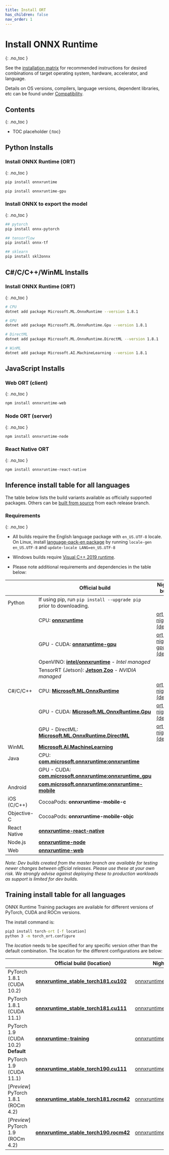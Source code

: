 ```yaml
---
title: Install ORT
has_children: false
nav_order: 1
---
```


# Install ONNX Runtime
{: .no_toc }

See the [installation matrix](https://onnxruntime.ai) for recommended instructions for desired combinations of target operating system, hardware, accelerator, and language. 

Details on OS versions, compilers, language versions, dependent libraries, etc can be found under [Compatibility](../resources/compatibility.md#Environment-compatibility).


## Contents
{: .no_toc }

* TOC placeholder
{:toc}

## Python Installs

### Install ONNX Runtime (ORT)
{: .no_toc }

```bash
pip install onnxruntime
```
```bash
pip install onnxruntime-gpu
```

### Install ONNX to export the model
{: .no_toc }

```bash
## pytorch
pip install onnx-pytorch
```
```bash
## tensorflow
pip install onnx-tf
```
```bash
## sklearn
pip install skl2onnx
```

## C#/C/C++/WinML Installs

### Install ONNX Runtime (ORT)
{: .no_toc }

```bash
# CPU 
dotnet add package Microsoft.ML.OnnxRuntime --version 1.8.1
```
```bash
# GPU
dotnet add package Microsoft.ML.OnnxRuntime.Gpu --version 1.8.1
```
```bash
# DirectML
dotnet add package Microsoft.ML.OnnxRuntime.DirectML --version 1.8.1
```

```bash
# WinML
dotnet add package Microsoft.AI.MachineLearning --version 1.8.1
```
## JavaScript Installs

### Web ORT (client)
{: .no_toc }

```bash
npm install onnxruntime-web
```

### Node ORT (server)
{: .no_toc }

```bash
npm install onnxruntime-node
```

### React Native ORT
{: .no_toc }

```bash
npm install onnxruntime-react-native
```


## Inference install table for all languages

The table below lists the build variants available as officially supported packages. Others can be [built from source](../how-to/build/inferencing.md) from each release branch.

### Requirements
{: .no_toc }

* All builds require the English language package with `en_US.UTF-8` locale. On Linux, install [language-pack-en package](https://packages.ubuntu.com/search?keywords=language-pack-en)
by running `locale-gen en_US.UTF-8` and `update-locale LANG=en_US.UTF-8`

* Windows builds require [Visual C++ 2019 runtime](https://support.microsoft.com/en-us/help/2977003/the-latest-supported-visual-c-downloads).

* Please note additional requirements and dependencies in the table below:

||Official build|Nightly build|Reqs|
|---|---|---|---|
|Python|If using pip, run `pip install --upgrade pip` prior to downloading.|||
||CPU: [**onnxruntime**](https://pypi.org/project/onnxruntime)| [ort-nightly (dev)](https://test.pypi.org/project/ort-nightly)||
||GPU - CUDA: [**onnxruntime-gpu**](https://pypi.org/project/onnxruntime-gpu) | [ort-nightly-gpu (dev)](https://test.pypi.org/project/ort-nightly-gpu)|[View](../reference/execution-providers/CUDA-ExecutionProvider.md#requirements)|
||OpenVINO: [**intel/onnxruntime**](https://github.com/intel/onnxruntime/releases/latest) - *Intel managed*||[View](../how-to/build/eps.md#openvino)|
||TensorRT (Jetson): [**Jetson Zoo**](https://elinux.org/Jetson_Zoo#ONNX_Runtime) - *NVIDIA managed*|||
|C#/C/C++|CPU: [**Microsoft.ML.OnnxRuntime**](https://www.nuget.org/packages/Microsoft.ML.OnnxRuntime) |[ort-nightly (dev)](https://aiinfra.visualstudio.com/PublicPackages/_packaging?_a=feed&feed=ORT-Nightly)||
||GPU - CUDA: [**Microsoft.ML.OnnxRuntime.Gpu**](https://www.nuget.org/packages/Microsoft.ML.OnnxRuntime.gpu)|[ort-nightly (dev)](https://aiinfra.visualstudio.com/PublicPackages/_packaging?_a=feed&feed=ORT-Nightly)|[View](../reference/execution-providers/CUDA-ExecutionProvider.md#requirements)|
||GPU - DirectML: [**Microsoft.ML.OnnxRuntime.DirectML**](https://www.nuget.org/packages/Microsoft.ML.OnnxRuntime.DirectML)|[ort-nightly (dev)](https://aiinfra.visualstudio.com/PublicPackages/_packaging?_a=feed&feed=ORT-Nightly)|[View](../reference/execution-providers/DirectML-ExecutionProvider.md#requirements)|
|WinML|[**Microsoft.AI.MachineLearning**](https://www.nuget.org/packages/Microsoft.AI.MachineLearning)||[View](https://docs.microsoft.com/en-us/windows/ai/windows-ml/port-app-to-nuget#prerequisites)|
|Java|CPU: [**com.microsoft.onnxruntime:onnxruntime**](https://search.maven.org/artifact/com.microsoft.onnxruntime/onnxruntime)||[View](../reference/api/java-api.md)|
||GPU - CUDA: [**com.microsoft.onnxruntime:onnxruntime_gpu**](https://search.maven.org/artifact/com.microsoft.onnxruntime/onnxruntime_gpu)||[View](../reference/api/java-api.md)|
|Android|[**com.microsoft.onnxruntime:onnxruntime-mobile**](https://search.maven.org/artifact/com.microsoft.onnxruntime/onnxruntime-mobile) ||[View](../how-to/mobile/initial-setup.md#android)|
|iOS (C/C++)|CocoaPods: **onnxruntime-mobile-c**||[View](../how-to/mobile/initial-setup.md#ios)|
|Objective-C|CocoaPods: **onnxruntime-mobile-objc**||[View](../how-to/mobile/initial-setup.md#ios)|
|React Native|[**onnxruntime-react-native**](https://www.npmjs.com/package/onnxruntime-react-native)||[View](../reference/api/js-api.md)|
|Node.js|[**onnxruntime-node**](https://www.npmjs.com/package/onnxruntime-node)||[View](../reference/api/js-api.md)|
|Web|[**onnxruntime-web**](https://www.npmjs.com/package/onnxruntime-web)||[View](../reference/api/js-api.md)|



*Note: Dev builds created from the master branch are available for testing newer changes between official releases. Please use these at your own risk. We strongly advise against deploying these to production workloads as support is limited for dev builds.*




## Training install table for all languages

ONNX Runtime Training packages are available for different versions of PyTorch, CUDA and ROCm versions. 

The install command is:
```cmd
pip3 install torch-ort [-f location]
python 3 -m torch_ort.configure
```

The _location_ needs to be specified for any specific version other than the default combination. The location for the different configurations are below:

||Official build (location)|Nightly build (location)|
|---|---|---|
|PyTorch 1.8.1 (CUDA 10.2)|[**onnxruntime_stable_torch181.cu102**](https://onnxruntimepackages.z14.web.core.windows.net/onnxruntime_stable_torch181.cu102.html)|[onnxruntime_nightly_torch181.cu102](https://onnxruntimepackages.z14.web.core.windows.net/onnxruntime_nightly_torch181.cu102.html)|
|PyTorch 1.8.1 (CUDA 11.1)|[**onnxruntime_stable_torch181.cu111**](https://onnxruntimepackages.z14.web.core.windows.net/onnxruntime_stable_torch181.cu111.html )|[onnxruntime_nightly_torch181.cu111](https://onnxruntimepackages.z14.web.core.windows.net/onnxruntime_nightly_torch181.cu111.html)|
|PyTorch 1.9 (CUDA 10.2) **Default**|[**onnxruntime-training**](https://pypi.org/project/onnxruntime-training/)|[onnxruntime_nightly_torch190.cu102](https://onnxruntimepackages.z14.web.core.windows.net/onnxruntime_nightly_torch190.cu102.html)|
|PyTorch 1.9 (CUDA 11.1)|[**onnxruntime_stable_torch190.cu111**](https://onnxruntimepackages.z14.web.core.windows.net/onnxruntime_stable_torch190.cu111.html)|[onnxruntime_nightly_torch190.cu111](https://onnxruntimepackages.z14.web.core.windows.net/onnxruntime_nightly_torch190.cu111.html)|
|[*Preview*] PyTorch 1.8.1 (ROCm 4.2)|[**onnxruntime_stable_torch181.rocm42**](https://onnxruntimepackages.z14.web.core.windows.net/onnxruntime_stable_torch181.rocm42.html)|[onnxruntime_nightly_torch181.rocm42](https://onnxruntimepackages.z14.web.core.windows.net/onnxruntime_nightly_torch181.rocm42.html)|
|[*Preview*] PyTorch 1.9 (ROCm 4.2)|[**onnxruntime_stable_torch190.rocm42**](https://onnxruntimepackages.z14.web.core.windows.net/onnxruntime_stable_torch190.rocm42.html)|[onnxruntime_nightly_torch190.rocm42](https://onnxruntimepackages.z14.web.core.windows.net/onnxruntime_nightly_torch190.rocm42.html)|